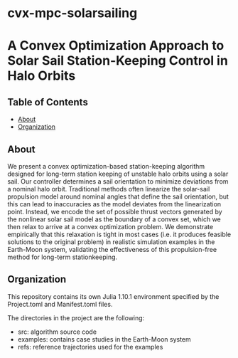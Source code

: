 # cvx-mpc-solarsailing

# A Convex Optimization Approach to Solar Sail Station-Keeping Control in Halo Orbits

## Table of Contents
- [About](#about)
- [Organization](#organization)

## About
We present a convex optimization-based station-keeping algorithm designed for long-term station keeping of unstable halo orbits using a solar sail. 
Our controller determines a sail orientation to minimize deviations from a nominal halo orbit. Traditional methods often linearize the solar-sail propulsion model around nominal angles that define the sail orientation, but this can lead to inaccuracies as the model deviates from the linearization point. Instead, we encode the set of possible thrust vectors generated by the nonlinear solar sail model as the boundary of a convex set, which we then relax to arrive at a convex optimization problem. We demonstrate empirically that this relaxation is tight in most cases (i.e. it produces feasible solutions to the original problem) in realistic simulation examples in the Earth-Moon system, validating the effectiveness of this propulsion-free method for long-term stationkeeping. 


## Organization
This repository contains its own Julia 1.10.1 environment specified by the Project.toml and Manifest.toml files. 

The directories in the project are the following: 
- src: algorithm source code
- examples: contains case studies in the Earth-Moon system
- refs: reference trajectories used for the examples